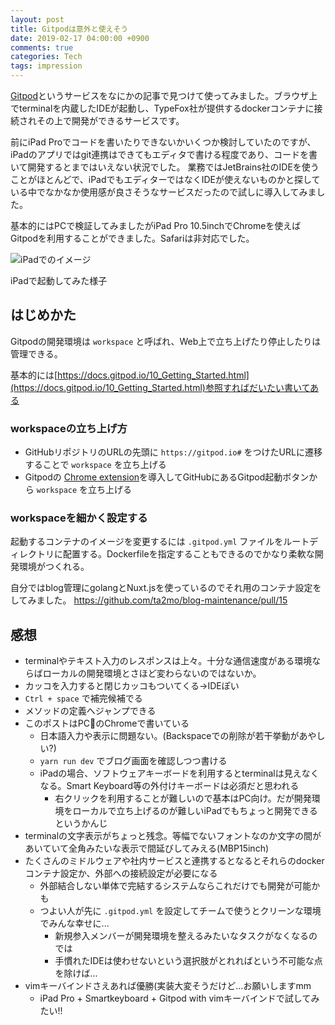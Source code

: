 ```yaml
---
layout: post
title: Gitpodは意外と使えそう
date: 2019-02-17 04:00:00 +0900
comments: true
categories: Tech
tags: impression
---
```


<!-- write here ↓ -->
[Gitpod](https://www.gitpod.io/)というサービスをなにかの記事で見つけて使ってみました。ブラウザ上でterminalを内蔵したIDEが起動し、TypeFox社が提供するdockerコンテナに接続されその上で開発ができるサービスです。

前にiPad Proでコードを書いたりできないかいくつか検討していたのですが、iPadのアプリではgit連携はできてもエディタで書ける程度であり、コードを書いて開発するとまではいえない状況でした。
業務ではJetBrains社のIDEを使うことがほとんどで、iPadでもエディターではなくIDEが使えないものかと探している中でなかなか使用感が良さそうなサービスだったので試しに導入してみました。

基本的にはPCで検証してみましたがiPad Pro 10.5inchでChromeを使えばGitpodを利用することができました。Safariは非対応でした。

![iPadでのイメージ](~/assets/image/2019-02-17/gitpod-in-ipad.jpg)

iPadで起動してみた様子

## はじめかた

Gitpodの開発環境は `workspace` と呼ばれ、Web上で立ち上げたり停止したりは管理できる。

基本的には[https://docs.gitpod.io/10_Getting_Started.html](https://docs.gitpod.io/10_Getting_Started.html)参照すればだいたい書いてある

### workspaceの立ち上げ方

- GitHubリポジトリのURLの先頭に `https://gitpod.io#` をつけたURLに遷移することで `workspace` を立ち上げる
- Gitpodの [Chrome extension](https://docs.gitpod.io/20_Browser_Extension.html)を導入してGitHubにあるGitpod起動ボタンから `workspace` を立ち上げる

### workspaceを細かく設定する

起動するコンテナのイメージを変更するには `.gitpod.yml` ファイルをルートディレクトリに配置する。Dockerfileを指定することもできるのでかなり柔軟な開発環境がつくれる。

自分ではblog管理にgolangとNuxt.jsを使っているのでそれ用のコンテナ設定をしてみました。
https://github.com/ta2mo/blog-maintenance/pull/15

## 感想

- terminalやテキスト入力のレスポンスは上々。十分な通信速度がある環境ならばローカルの開発環境とさほど変わらないのではないか。
- カッコを入力すると閉じカッコもついてくる->IDEぽい
- `Ctrl + space` で補完候補でる
- メソッドの定義へジャンプできる
- このポストはPCのChromeで書いている
    - 日本語入力や表示に問題ない。(Backspaceでの削除が若干挙動があやしい?)
    - `yarn run dev` でブログ画面を確認しつつ書ける
    - iPadの場合、ソフトウェアキーボードを利用するとterminalは見えなくなる。Smart Keyboard等の外付けキーボードは必須だと思われる
        - 右クリックを利用することが難しいので基本はPC向け。だが開発環境をローカルで立ち上げるのが難しいiPadでもちょっと開発できるというかんじ
- terminalの文字表示がちょっと残念。等幅でないフォントなのか文字の間があいていて全角みたいな表示で間延びしてみえる(MBP15inch)
- たくさんのミドルウェアや社内サービスと連携するとなるとそれらのdockerコンテナ設定か、外部への接続設定が必要になる
    - 外部結合しない単体で完結するシステムならこれだけでも開発が可能かも
    - つよい人が先に `.gitpod.yml` を設定してチームで使うとクリーンな環境でみんな幸せに...
        - 新規参入メンバーが開発環境を整えるみたいなタスクがなくなるのでは
        - 手慣れたIDEは使わせないという選択肢がとれればという不可能な点を除けば...
- vimキーバインドさえあれば優勝(実装大変そうだけど...お願いしますmm
    - iPad Pro + Smartkeyboard + Gitpod with vimキーバインドで試してみたい!!

<!-- write here ↑ -->
